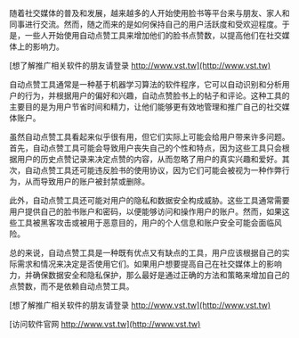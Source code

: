 随着社交媒体的普及和发展，越来越多的人开始使用脸书等平台来与朋友、家人和同事进行交流。然而，随之而来的是如何保持自己的用户活跃度和受欢迎程度。于是，一些人开始使用自动点赞工具来增加他们的脸书点赞数，以提高他们在社交媒体上的影响力。

[想了解推广相关软件的朋友请登录 http://www.vst.tw](http://www.vst.tw)

自动点赞工具通常是一种基于机器学习算法的软件程序，它可以自动识别和分析用户的行为，并根据用户的偏好和兴趣，自动点赞脸书上的帖子和评论。这种工具的主要目的是为用户节省时间和精力，让他们能够更有效地管理和推广自己的社交媒体账户。

虽然自动点赞工具看起来似乎很有用，但它们实际上可能会给用户带来许多问题。首先，自动点赞工具可能会导致用户丧失自己的个性和特点，因为这些工具只会根据用户的历史点赞记录来决定点赞的内容，从而忽略了用户的真实兴趣和爱好。其次，自动点赞工具还可能违反脸书的使用协议，因为它们可能会被视为一种作弊行为，从而导致用户的账户被封禁或删除。

此外，自动点赞工具还可能对用户的隐私和数据安全构成威胁。这些工具通常需要用户提供自己的脸书账户和密码，以便能够访问和操作用户的账户。然而，如果这些工具被黑客攻击或被用于恶意目的，用户的个人信息和账户安全可能会面临风险。

总的来说，自动点赞工具是一种既有优点又有缺点的工具，用户应该根据自己的实际需求和情况来决定是否使用它们。如果用户想要提高自己在社交媒体上的影响力，并确保数据安全和隐私保护，那么最好是通过正确的方法和策略来增加自己的点赞数，而不是依赖自动点赞工具。

[想了解推广相关软件的朋友请登录 http://www.vst.tw](http://www.vst.tw)


[访问软件官网 http://www.vst.tw](http://www.vst.tw)
